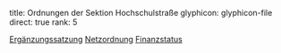 title: Ordnungen der Sektion Hochschulstraße
glyphicon: glyphicon-file
direct: true
rank: 5

[Ergänzungssatzung](/documents/legal/division_hochschulstraße/constitution.pdf)
[Netzordnung](/documents/legal/division_hochschulstraße/network.pdf)
[Finanzstatus](/documents/legal/division_hochschulstraße/finance.pdf)
